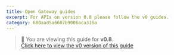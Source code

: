 ```yaml
---
title: Open Gateway guides
excerpt: For APIs on version 0.8 please follow the v0 guides.
category: 680aad5a6607b9006aca316a
---
```

> 📘 You are viewing this guide for **v0.8**.  
> [Click here to view the v0 version of this guide](/v0/docs)